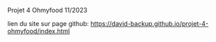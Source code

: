 Projet 4 Ohmyfood 11/2023

lien du site sur page github:
https://david-backup.github.io/projet-4-ohmyfood/index.html
